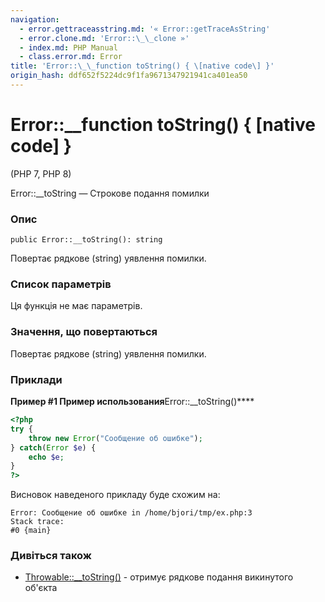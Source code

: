 ```yaml
---
navigation:
  - error.gettraceasstring.md: '« Error::getTraceAsString'
  - error.clone.md: 'Error::\_\_clone »'
  - index.md: PHP Manual
  - class.error.md: Error
title: 'Error::\_\_function toString() { \[native code\] }'
origin_hash: ddf652f5224dc9f1fa9671347921941ca401ea50
---
```

# Error::\_\_function toString() { \[native code\] }

(PHP 7, PHP 8)

Error::\_\_toString — Строкове подання помилки

### Опис

```methodsynopsis
public Error::__toString(): string
```

Повертає рядкове (string) уявлення помилки.

### Список параметрів

Ця функція не має параметрів.

### Значення, що повертаються

Повертає рядкове (string) уявлення помилки.

### Приклади

**Пример #1 Пример использования**Error::\_\_toString()\*\*\*\*

```php
<?php
try {
    throw new Error("Сообщение об ошибке");
} catch(Error $e) {
    echo $e;
}
?>
```

Висновок наведеного прикладу буде схожим на:

```
Error: Сообщение об ошибке in /home/bjori/tmp/ex.php:3
Stack trace:
#0 {main}
```

### Дивіться також

-   [Throwable::\_\_toString()](throwable.tostring.md) \- отримує рядкове подання викинутого об'єкта
